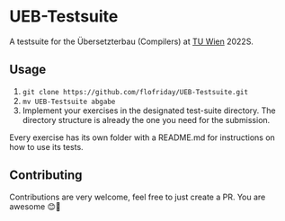 # UEB-Testsuite

A testsuite for the Übersetzterbau (Compilers) at [TU Wien](https://www.tuwien.at/en/) 2022S.

## Usage

1. `git clone https://github.com/flofriday/UEB-Testsuite.git`
2. `mv UEB-Testsuite abgabe`
3. Implement your exercises in the designated test-suite directory. The directory structure is already the one you need for the submission.

Every exercise has its own folder with a README.md for instructions on how to
use its tests.

## Contributing

Contributions are very welcome, feel free to just create a PR.
You are awesome 😊🎉
